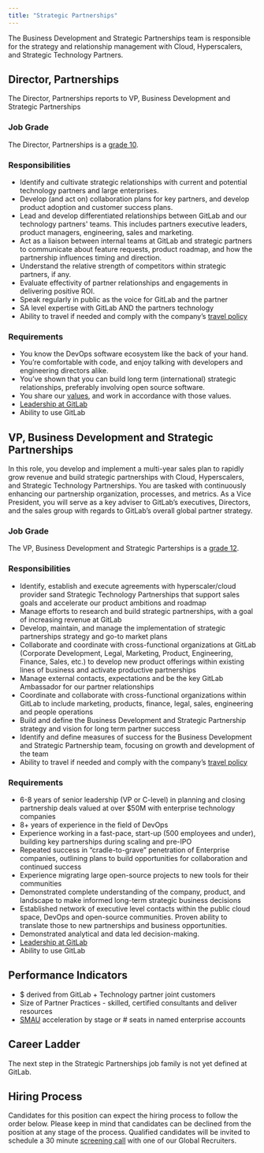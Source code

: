 ```yaml
---
title: "Strategic Partnerships"
---
```


The Business Development and Strategic Partnerships team is responsible for the strategy and relationship management with Cloud, Hyperscalers, and Strategic Technology Partners.

## Director, Partnerships

The Director, Partnerships reports to VP, Business Development and Strategic Partnerships

### Job Grade

The Director, Partnerships is a [grade 10](/handbook/total-rewards/compensation/compensation-calculator/#gitlab-job-grades).

### Responsibilities

- Identify and cultivate strategic relationships with current and potential technology partners and large enterprises.
- Develop (and act on) collaboration plans for key partners, and develop product adoption and customer success plans.
- Lead and develop differentiated relationships between GitLab and our technology partners' teams. This includes partners executive leaders, product managers, engineering, sales and marketing.
- Act as a liaison between internal teams at GitLab and strategic partners to communicate about feature requests, product roadmap, and how the partnership influences timing and direction.
- Understand the relative strength of competitors within strategic partners, if any.
- Evaluate effectivity of partner relationships and engagements in delivering positive ROI.
- Speak regularly in public as the voice for GitLab and the partner
- SA level expertise with GitLab AND the partners technology
- Ability to travel if needed and comply with the company’s [travel policy](/handbook/travel/)

### Requirements

- You know the DevOps software ecosystem like the back of your hand.
- You’re comfortable with code, and enjoy talking with developers and engineering directors alike.
- You’ve shown that you can build long term (international) strategic relationships, preferably involving open source software.
- You share our [values](/handbook/values/), and work in accordance with those values.
- [Leadership at GitLab](/handbook/company/team/structure/#director-group)
- Ability to use GitLab


## VP, Business Development and Strategic Partnerships

In this role, you develop and implement a multi-year sales plan to rapidly grow revenue and build strategic partnerships with Cloud, Hyperscalers, and Strategic Technology Partnerships. You are tasked with continuously enhancing our partnership organization, processes, and metrics. As a Vice President, you will serve as a key adviser to GitLab’s executives, Directors, and the sales group with regards to GitLab’s overall global partner strategy.

### Job Grade

The VP, Business Development and Strategic Parterships is a [grade 12](/handbook/total-rewards/compensation/compensation-calculator/#gitlab-job-grades).

### Responsibilities

- Identify, establish and execute agreements with hyperscaler/cloud provider sand Strategic Technology Partnerships that support sales goals and accelerate our product ambitions and roadmap
- Manage efforts to research and build strategic partnerships, with a goal of increasing revenue at GitLab
- Develop, maintain, and manage the implementation of strategic partnerships strategy and go-to­ market plans
- Collaborate and coordinate with cross-functional organizations at GitLab (Corporate Development, Legal, Marketing, Product, Engineering, Finance, Sales, etc.) to develop new product offerings within existing lines of business and activate productive partnerships
- Manage external contacts, expectations and be the key GitLab Ambassador for our partner relationships
- Coordinate and collaborate with cross-functional organizations within GitLab to include marketing, products, finance, legal, sales, engineering and people operations
- Build and define the Business Development and Strategic Partnership strategy and vision for long term partner success
- Identify and define measures of success for the Business Development and Strategic Partnership team, focusing on growth and development of the team
- Ability to travel if needed and comply with the company’s [travel policy](/handbook/travel/)

### Requirements

- 6-8 years of senior leadership (VP or C-level) in planning and closing partnership deals valued at over $50M with enterprise technology companies
- 8+ years of experience in the field of DevOps
- Experience working in a fast-pace, start-up (500 employees and under), building key partnerships during scaling and pre-IPO
- Repeated success in “cradle-to-grave” penetration of Enterprise companies, outlining plans to build opportunities for collaboration and continued success
- Experience migrating large open-source projects to new tools for their communities
- Demonstrated complete understanding of the company, product, and landscape to make informed long-term strategic business decisions
- Established network of executive level contacts within the public cloud space, DevOps and open-source communities. Proven ability to translate those to new partnerships and business opportunities.
- Demonstrated analytical and data led decision-making.
- [Leadership at GitLab](/handbook/company/team/structure/#s-group)
- Ability to use GitLab

## Performance Indicators

- $ derived from GitLab + Technology partner joint customers
- Size of Partner Practices - skilled, certified consultants and deliver resources
- [SMAU](https://about.gitlab.com/handbook/product/performance-indicators/#stage-monthly-active-users-smau) acceleration by stage or # seats in named enterprise accounts

## Career Ladder

The next step in the Strategic Partnerships job family is not yet defined at GitLab.

## Hiring Process

Candidates for this position can expect the hiring process to follow the order below. Please keep in mind that candidates can be declined from the position at any stage of the process.
Qualified candidates will be invited to schedule a 30 minute [screening call](/handbook/hiring/interviewing/#screening-call) with one of our Global Recruiters.

